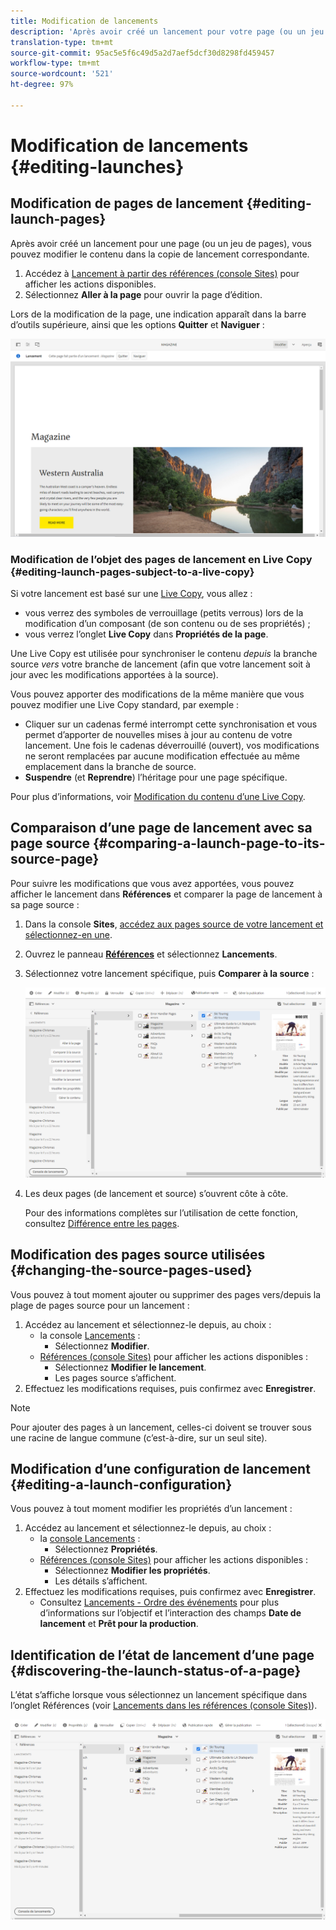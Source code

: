 ```yaml
---
title: Modification de lancements
description: 'Après avoir créé un lancement pour votre page (ou un jeu de pages), vous pouvez modifier le contenu dans la copie de lancement de la ou des pages. '
translation-type: tm+mt
source-git-commit: 95ac5e5f6c49d5a2d7aef5dcf30d8298fd459457
workflow-type: tm+mt
source-wordcount: '521'
ht-degree: 97%

---
```



# Modification de lancements {#editing-launches}

## Modification de pages de lancement {#editing-launch-pages}

Après avoir créé un lancement pour une page (ou un jeu de pages), vous pouvez modifier le contenu dans la copie de lancement correspondante.

1. Accédez à [Lancement à partir des références (console Sites)](/help/sites-cloud/authoring/launches/overview.md#launches-in-references-sites-console) pour afficher les actions disponibles.
1. Sélectionnez **Aller à la page** pour ouvrir la page d’édition.

Lors de la modification de la page, une indication apparaît dans la barre d’outils supérieure, ainsi que les options **Quitter** et **Naviguer** :

![Quitter et Naviguer apparaissent depuis l’éditeur de page](/help/sites-cloud/authoring/assets/launches-edit-01.png)

### Modification de l’objet des pages de lancement en Live Copy {#editing-launch-pages-subject-to-a-live-copy}

Si votre lancement est basé sur une [Live Copy](/help/sites-cloud/administering/msm/overview.md), vous allez :

* vous verrez des symboles de verrouillage (petits verrous) lors de la modification d’un composant (de son contenu ou de ses propriétés) ;
* vous verrez l’onglet **Live Copy** dans **Propriétés de la page**.

Une Live Copy est utilisée pour synchroniser le contenu *depuis* la branche source *vers* votre branche de lancement (afin que votre lancement soit à jour avec les modifications apportées à la source).

Vous pouvez apporter des modifications de la même manière que vous pouvez modifier une Live Copy standard, par exemple :

* Cliquer sur un cadenas fermé interrompt cette synchronisation et vous permet d’apporter de nouvelles mises à jour au contenu de votre lancement. Une fois le cadenas déverrouillé (ouvert), vos modifications ne seront remplacées par aucune modification effectuée au même emplacement dans la branche de source.
* **Suspendre** (et **Reprendre**) l’héritage pour une page spécifique.

Pour plus d’informations, voir [Modification du contenu d’une Live Copy](/help/sites-cloud/administering/msm/creating-live-copies.md).

## Comparaison d’une page de lancement avec sa page source {#comparing-a-launch-page-to-its-source-page}

Pour suivre les modifications que vous avez apportées, vous pouvez afficher le lancement dans **Références** et comparer la page de lancement à sa page source :

1. Dans la console **Sites**, [accédez aux pages source de votre lancement et sélectionnez-en une](/help/sites-cloud/authoring/getting-started/basic-handling.md#viewing-and-selecting-resources).
1. Ouvrez le panneau **[Références](/help/sites-cloud/authoring/getting-started/basic-handling.md#references)** et sélectionnez **Lancements**.
1. Sélectionnez votre lancement spécifique, puis **Comparer à la source** :

   ![Comparaison du lancement à la source](/help/sites-cloud/authoring/assets/launches-compare.png)

1. Les deux pages (de lancement et source) s’ouvrent côte à côte.

   Pour des informations complètes sur l’utilisation de cette fonction, consultez [Différence entre les pages](/help/sites-cloud/authoring/features/page-diff.md).

## Modification des pages source utilisées {#changing-the-source-pages-used}

Vous pouvez à tout moment ajouter ou supprimer des pages vers/depuis la plage de pages source pour un lancement :

1. Accédez au lancement et sélectionnez-le depuis, au choix :
   * la console [Lancements](/help/sites-cloud/authoring/launches/overview.md#the-launches-console) :
      * Sélectionnez **Modifier**.
   * [Références (console Sites)](/help/sites-cloud/authoring/launches/overview.md#launches-in-references-sites-console) pour afficher les actions disponibles :
      * Sélectionnez **Modifier le lancement**.
      * Les pages source s’affichent.
1. Effectuez les modifications requises, puis confirmez avec **Enregistrer**.

>[!NOTE]
>
>Pour ajouter des pages à un lancement, celles-ci doivent se trouver sous une racine de langue commune (c’est-à-dire, sur un seul site).

## Modification d’une configuration de lancement  {#editing-a-launch-configuration}

Vous pouvez à tout moment modifier les propriétés d’un lancement :

1. Accédez au lancement et sélectionnez-le depuis, au choix :
   * la [console Lancements](/help/sites-cloud/authoring/launches/overview.md#the-launches-console) :
      * Sélectionnez **Propriétés**.
   * [Références (console Sites)](/help/sites-cloud/authoring/launches/overview.md#launches-in-references-sites-console) pour afficher les actions disponibles :
      * Sélectionnez **Modifier les propriétés**.
      * Les détails s’affichent.
1. Effectuez les modifications requises, puis confirmez avec **Enregistrer**.
   * Consultez [Lancements - Ordre des événements](/help/sites-cloud/authoring/launches/overview.md#launches-the-order-of-events) pour plus d’informations sur l’objectif et l’interaction des champs **Date de lancement** et **Prêt pour la production**.

## Identification de l’état de lancement d’une page  {#discovering-the-launch-status-of-a-page}

L’état s’affiche lorsque vous sélectionnez un lancement spécifique dans l’onglet Références (voir [Lancements dans les références (console Sites)](/help/sites-cloud/authoring/launches/overview.md#launches-in-references-sites-console)).

![Découverte de l’état de lancement](/help/sites-cloud/authoring/assets/launches-status.png)
